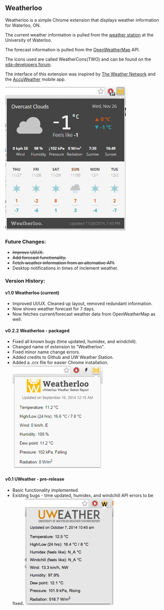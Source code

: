 <h2>Weatherloo</h2>
Weatherloo is a simple Chrome extension that displays weather information for Waterloo, ON.

The current weather information is pulled from the [weather station](http://weather.uwaterloo.ca) at the University of Waterloo.

The forecast information is pulled from the [OpenWeatherMap](http://openweathermap.org/) API.

The icons used are called WeatherCons(TWO) and can be found on the [xda-developers forum](http://forum.xda-developers.com/showthread.php?t=1922149).

The interface of this extension was inspired by [The Weather Network](http://www.theweathernetwork.com/weather/canada/ontario/waterloo) and the [AccuWeather](http://www.accuweather.com/) mobile app.

![Screenshot](/img/screenshots/third.png)

### Future Changes:
- ~~Improve UI/UX.~~
- ~~Add forecast functionality.~~
- ~~Fetch weather information from an alternative API.~~
- Desktop notifications in times of inclement weather.

### Version History:

#### v1.0 Weatherloo (current)
- Improved UI/UX. Cleaned up layout, removed redundant information.
- Now shows weather forecast for 7 days.
- Now fetches current/forecast weather data from OpenWeatherMap as well.

#### v0.2.2 Weatherloo - packaged
- Fixed all known bugs (time updated, humidex, and windchill).
- Changed name of extension to "Weatherloo".
- Fixed minor name change errors.
- Added credits to Github and UW Weather Station.
- Added a .crx file for easier Chrome installation.
![Screenshot](/img/screenshots/second.png)


#### v0.1 UWeather - pre-release
- Basic functionality implemented.
- Existing bugs - time updated, humidex, and windchill API errors to be fixed.
![Screenshot](/img/screenshots/first.png)